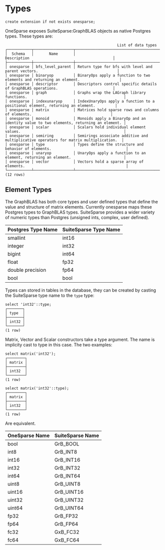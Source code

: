 # Types

``` postgres-console
create extension if not exists onesparse;
```
OneSparse exposes SuiteSparse:GraphBLAS objects as native Postgres
types.  These types are:
``` postgres-console
                                                   List of data types
┌───────────┬──────────────────┬───────────────────────────────────────────────────────────────────────────────────────┐
│  Schema   │       Name       │                                      Description                                      │
├───────────┼──────────────────┼───────────────────────────────────────────────────────────────────────────────────────┤
│ onesparse │ bfs_level_parent │ Return type for bfs with level and parent vectors.                                    │
│ onesparse │ binaryop         │ BinaryOps apply a function to two elements and returning an element.                  │
│ onesparse │ descriptor       │ Descriptors control specific details of GraphBLAS operations.                         │
│ onesparse │ graph            │ Graphs wrap the LAGraph library functions.                                            │
│ onesparse │ indexunaryop     │ IndexUnaryOps apply a function to a positional element, returning an element.         │
│ onesparse │ matrix           │ Matrices hold sparse rows and columns of elements.                                    │
│ onesparse │ monoid           │ Monoids apply a BinaryOp and an identity value to two elements, returning an element. │
│ onesparse │ scalar           │ Scalars hold individual element values.                                               │
│ onesparse │ semiring         │ Semirings associate additive and multiplicative operators for matrix multiplication.  │
│ onesparse │ type             │ Types define the structure and behavior of elements.                                  │
│ onesparse │ unaryop          │ UnaryOps apply a function to an element, returning an element.                        │
│ onesparse │ vector           │ Vectors hold a sparse array of elements.                                              │
└───────────┴──────────────────┴───────────────────────────────────────────────────────────────────────────────────────┘
(12 rows)

```
## Element Types

The GraphBLAS has both core types and user defined types that
define the value and structure of matrix elements.  Currently
onesparse maps these Postgres types to GraphBLAS types.
SuiteSparse provides a wider variety of numeric types than Postgres
(unsigned ints, complex, user defined).

| Postgres Type Name | SuiteSparse Type Name |
|--------------------|-----------------------|
| smallint           | int16                 |
| integer            | int32                 |
| bigint             | int64                 |
| float              | fp32                  |
| double precision   | fp64                  |
| bool               | bool                  |

Types can stored in tables in the database, they can be created by
casting the SuiteSparse type name to the `type` type:
``` postgres-console
select 'int32'::type;
┌───────┐
│ type  │
├───────┤
│ int32 │
└───────┘
(1 row)

```
Matrix, Vector and Scalar constructors take a type argument.  The
name is implicity cast to type in this case.  The two examples:
``` postgres-console
select matrix('int32');
┌────────┐
│ matrix │
├────────┤
│ int32  │
└────────┘
(1 row)

select matrix('int32'::type);
┌────────┐
│ matrix │
├────────┤
│ int32  │
└────────┘
(1 row)

```
Are equivalent.

| OneSparse Name | SuiteSparse Name |
|----------------|------------------|
| bool | GrB_BOOL |
| int8 | GrB_INT8 |
| int16 | GrB_INT16 |
| int32 | GrB_INT32 |
| int64 | GrB_INT64 |
| uint8 | GrB_UINT8 |
| uint16 | GrB_UINT16 |
| uint32 | GrB_UINT32 |
| uint64 | GrB_UINT64 |
| fp32 | GrB_FP32 |
| fp64 | GrB_FP64 |
| fc32 | GxB_FC32 |
| fc64 | GxB_FC64 |